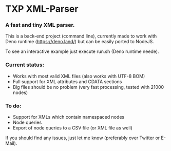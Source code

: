 # TXP XML-Parser

### A fast and tiny XML parser.

This is a back-end project (command line), currently made to work with Deno runtime (https://deno.land/) but can be easily ported to NodeJS.

To see an interactive example just execute run.sh (Deno runtime neede).


### Current status:
- Works with most valid XML files (also works with UTF-8 BOM)
- Full support for XML attributes and CDATA sections
- Big files should be no problem (very fast processing, tested with 21000 nodes)

### To do:
- Support for XMLs which contain namespaced nodes
- Node queries
- Export of node queries to a CSV file (or XML file as well)


If you should find any issues, just let me know (preferably over Twitter or E-Mail).
